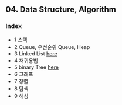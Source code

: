 ## 04. Data Structure, Algorithm

### Index

* 1 스택
* 2 Queue, 우선순위 Queue, Heap
* 3 Linked List [here](https://github.com/csbyun-data/C-Pro/blob/main/chap04/Linked_List/README.md)
* 4 재귀용법
* 5 binary Tree [here](https://github.com/csbyun-data/C-Pro/blob/main/chap04/Binary_Tree/README.md)
* 6 그래프
* 7 정렬
* 8 탐색
* 9 해싱

